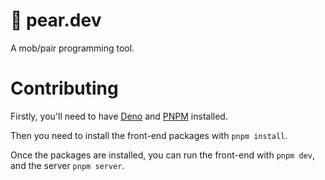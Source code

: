 # 🍐 pear.dev

A mob/pair programming tool.

# Contributing

Firstly, you'll need to have [Deno](https://deno.land/) and [PNPM](https://pnpm.io/) installed.

Then you need to install the front-end packages with `pnpm install`.

Once the packages are installed, you can run the front-end with `pnpm dev`, and the server `pnpm server`.
